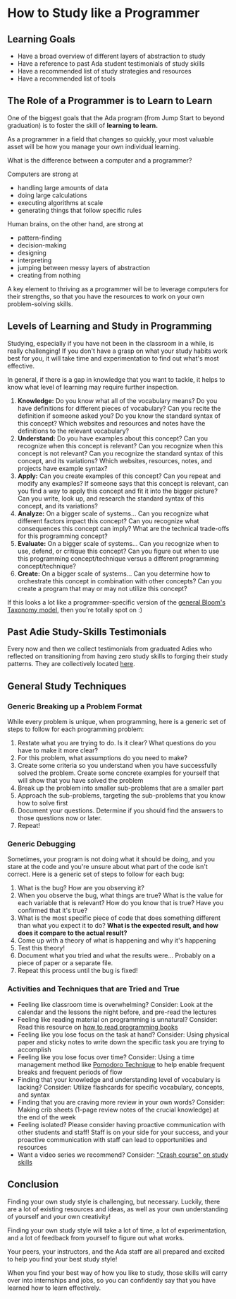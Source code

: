 # How to Study like a Programmer

## Learning Goals

- Have a broad overview of different layers of abstraction to study
- Have a reference to past Ada student testimonials of study skills
- Have a recommended list of study strategies and resources
- Have a recommended list of tools

## The Role of a Programmer is to Learn to Learn

One of the biggest goals that the Ada program (from Jump Start to beyond graduation) is to foster the skill of **learning to learn.**

As a programmer in a field that changes so quickly, your most valuable asset will be how you manage your own individual learning.

What is the difference between a computer and a programmer?

Computers are strong at

- handling large amounts of data
- doing large calculations
- executing algorithms at scale
- generating things that follow specific rules

Human brains, on the other hand, are strong at

- pattern-finding
- decision-making
- designing
- interpreting
- jumping between messy layers of abstraction
- creating from nothing

A key element to thriving as a programmer will be to leverage computers for their strengths, so that you have the resources to work on your own problem-solving skills.

## Levels of Learning and Study in Programming

Studying, especially if you have not been in the classroom in a while, is really challenging! If you don't have a grasp on what your study habits work best for you, it will take time and experimentation to find out what's most effective.

In general, if there is a gap in knowledge that you want to tackle, it helps to know what level of learning may require further inspection.

1. **Knowledge:** Do you know what all of the vocabulary means? Do you have definitions for different pieces of vocabulary? Can you recite the definition if someone asked you? Do you know the standard syntax of this concept? Which websites and resources and notes have the definitions to the relevant vocabulary?
2. **Understand:** Do you have examples about this concept? Can you recognize when this concept is relevant? Can you recognize when this concept is not relevant? Can you recognize the standard syntax of this concept, and its variations? Which websites, resources, notes, and projects have example syntax?
3. **Apply:** Can you create examples of this concept? Can you repeat and modify any examples? If someone says that this concept is relevant, can you find a way to apply this concept and fit it into the bigger picture? Can you write, look up, and research the standard syntax of this concept, and its variations?
4. **Analyze:** On a bigger scale of systems... Can you recognize what different factors impact this concept? Can you recognize what consequences this concept can imply? What are the technical trade-offs for this programming concept?
5. **Evaluate:** On a bigger scale of systems... Can you recognize when to use, defend, or critique this concept? Can you figure out when to use this programming concept/technique versus a different programming concept/technique?
6. **Create:** On a bigger scale of systems... Can you determine how to orchestrate this concept in combination with other concepts? Can you create a program that may or may not utilize this concept?

If this looks a lot like a programmer-specific version of the [general Bloom's Taxonomy model](https://en.wikipedia.org/wiki/Bloom%27s_taxonomy), then you're totally spot on :)

## Past Adie Study-Skills Testimonials

Every now and then we collect testimonials from graduated Adies who reflected on transitioning from having zero study skills to forging their study patterns. They are collectively located [here](https://drive.google.com/open?id=1KLo3mgEoH0xttFiieM-ngh_oEuxAwWDLf7hdHzXxZCk).

## General Study Techniques

### Generic Breaking up a Problem Format

While every problem is unique, when programming, here is a generic set of steps to follow for each programming problem:

1. Restate what you are trying to do. Is it clear? What questions do you have to make it more clear?
1. For this problem, what assumptions do you need to make?
1. Create some criteria so you understand when you have successfully solved the problem. Create some concrete examples for yourself that will show that you have solved the problem
1. Break up the problem into smaller sub-problems that are a smaller part
1. Approach the sub-problems, targeting the sub-problems that you know how to solve first
1. Document your questions. Determine if you should find the answers to those questions now or later.
1. Repeat!

### Generic Debugging

Sometimes, your program is not doing what it should be doing, and you stare at the code and you're unsure about what part of the code isn't correct. Here is a generic set of steps to follow for each bug:

1. What is the bug? How are you observing it?
1. When you observe the bug, what things are true? What is the value for each variable that is relevant? How do you know that is true? Have you confirmed that it's true?
1. What is the most specific piece of code that does something different than what you expect it to do? **What is the expected result, and how does it compare to the actual result?**
1. Come up with a theory of what is happening and why it's happening
1. Test this theory!
1. Document what you tried and what the results were... Probably on a piece of paper or a separate file.
1. Repeat this process until the bug is fixed!

### Activities and Techniques that are Tried and True

- Feeling like classroom time is overwhelming? Consider: Look at the calendar and the lessons the night before, and pre-read the lectures
- Feeling like reading material on programming is unnatural? Consider: Read this resource on [how to read programming books](http://www.pathsensitive.com/2018/01/the-benjamin-franklin-method-of-reading.html)
- Feeling like you lose focus on the task at hand? Consider: Using physical paper and sticky notes to write down the specific task you are trying to accomplish
- Feeling like you lose focus over time? Consider: Using a time management method like [Pomodoro Technique](https://en.wikipedia.org/wiki/Pomodoro_Technique) to help enable frequent breaks and frequent periods of flow
- Finding that your knowledge and understanding level of vocabulary is lacking? Consider: Utilize flashcards for specific vocabulary, concepts, and syntax
- Finding that you are craving more review in your own words? Consider: Making crib sheets (1-page review notes of the crucial knowledge) at the end of the week
- Feeling isolated? Please consider having proactive communication with other students and staff! Staff is on your side for your success, and your proactive communication with staff can lead to opportunities and resources
- Want a video series we recommend? Consider: ["Crash course" on study skills](https://www.youtube.com/playlist?list=PL8dPuuaLjXtNcAJRf3bE1IJU6nMfHj86W)

## Conclusion

Finding your own study style is challenging, but necessary. Luckily, there are a lot of existing resources and ideas, as well as your own understanding of yourself and your own creativity!

Finding your own study style will take a lot of time, a lot of experimentation, and a lot of feedback from yourself to figure out what works.

Your peers, your instructors, and the Ada staff are all prepared and excited to help you find your best study style!

When you find your best way of how you like to study, those skills will carry over into internships and jobs, so you can confidently say that you have learned how to learn effectively.

